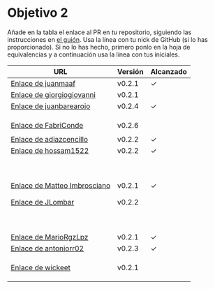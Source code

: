 # Objetivo 2

Añade en la tabla el enlace al PR en *tu* repositorio, siguiendo las
instrucciones en [el
guión](http://jj.github.io/IV/documentos/proyecto/2.Modelo). Usa
la línea con tu nick de GitHub (si lo has proporcionado). Si no lo has hecho,
primero ponlo en la hoja de equivalencias y a continuación usa la línea con tus
iniciales.

| URL                                                                                 | Versión | Alcanzado |
|-------------------------------------------------------------------------------------|---------|-----------|
| [Enlace de juanmaaf](https://github.com/JLombar/HorariosAutomatricula/pull/11)      | v0.2.1  |   ✓         |
| [Enlace de giorgiogiovanni](https://github.com/FabriConde/CLIMB-VR/pull/11)         | v0.2.1  |           |
| [Enlace de juanbarearojo](https://github.com/hossam1522/ModaTrack/pull/9)           | v0.2.4  |  ✓         |
| <!-- Enlace de sweetiepitie -->                                                     |         |           |
| <!-- Enlace de jacarmona364 -->                                                     |         |           |
| <!-- Enlace de lmchaves -->                                                         |         |           |
| [Enlace de FabriConde](https://github.com/juanbarearojo/privateChef/pull/15)        | v0.2.6  |           |
| <!-- Enlace de FerniCuesta -->                                                      |         |           |
| [Enlace de adiazcencillo](https://github.com/MarioRgzLpz/ArbitrageBets/pull/12)     | v0.2.2  | ✓         |
| [Enlace de hossam1522](https://github.com/wickeet/Tripoli/pull/7)                   | v0.2.2  | ✓         |
| <!-- Enlace de clara99gf -->                                                        |         |           |
| <!-- Enlace de Antoniogm03 -->                                                      |         |           |
| <!-- Enlace de SantiGarvin -->                                                      |         |           |
| <!-- Enlace de evaanngiil -->                                                       |         |           |
| <!-- Enlace de blancagiron -->                                                      |         |           |
| <!-- Enlace de GaelGoncAlba -->                                                     |         |           |
| <!-- Enlace de abbonno -->                                                          |         |           |
| <!-- Enlace de oscargr-ugr -->                                                      |         |           |
| <!-- Enlace de davidgutierrezperez -->                                              |         |           |
| [Enlace de Matteo Imbrosciano](https://github.com/juanmaaf/MoneyController/pull/11) | v0.2.1  |   ✓          |
| <!-- Enlace de Katakuri00 -->                                                       |         |           |
| <!-- Enlace de MCL-2024 -->                                                         |         |           |
| [Enlace de JLombar](https://github.com/adiazcencillo/GranadaInfo/pull/11)           | v0.2.2  |           |
| <!-- Enlace de joselopez10014 -->                                                   |         |           |
| <!-- Enlace de mmnuria -->                                                          |         |           |
| <!-- Enlace de M S C -->                                                            |         |           |
| <!-- Enlace de javiernavacapa -->                                                   |         |           |
| <!-- Enlace de Carlosmapego8 -->                                                    |         |           |
| <!-- Enlace de Mario25402 -->                                                       |         |           |
| <!-- Enlace de Pablorc7 -->                                                         |         |           |
| <!-- Enlace de mrh117 -->                                                           |         |           |
| <!-- Enlace de LuRDR -->                                                            |         |           |
| [Enlace de MarioRgzLpz](https://github.com/antoniorr02/MenuConsulter/pull/12)       | v0.2.1  |   ✓         |
| [Enlace de antoniorr02](https://github.com/giorgiogiovanni/PacketManager/pull/12)   | v0.2.3  |   ✓          |
| <!-- Enlace de alvarorcs2002 -->                                                    |         |           |
| <!-- Enlace de eigenric -->                                                         |         |           |
| <!-- Enlace de enger2003 -->                                                        |         |           |
| [Enlace de wickeet](https://github.com/MatteoImbrosciano/Medication-Management/pull/9)| v0.2.1|           |
| <!-- Enlace de ChinChainis -->                                                      |         |           |
| <!-- Enlace de anavaln -->                                                          |         |           |
| <!-- Enlace de pablotl0 -->                                                         |         |           |
